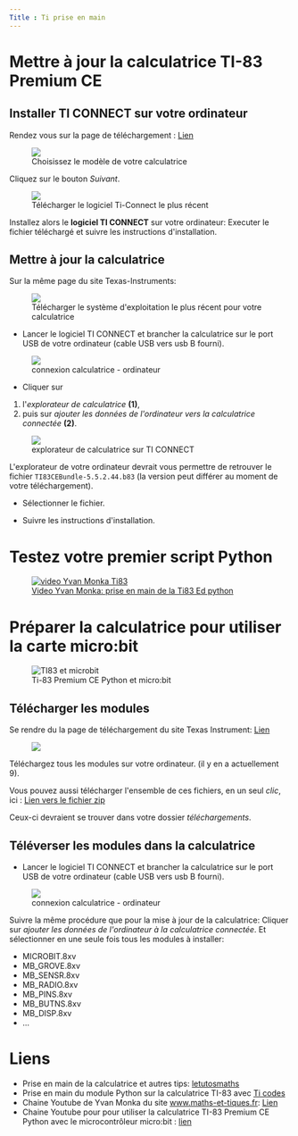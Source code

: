 ```yaml
---
Title : Ti prise en main
---
```


# Mettre à jour la calculatrice TI-83 Premium CE
## Installer TI CONNECT sur votre ordinateur
Rendez vous sur la page de téléchargement : <a href="https://education.ti.com/fr/software/update/83-ce-software-update" target="blank">Lien

<figure>
  <div>
    <img src="../images/maj_ti833.png"></a>
    <figcaption>Choisissez le modèle de votre calculatrice</figcaption>
  </div>
</figure>

Cliquez sur le bouton *Suivant*.

<figure>
  <div>
    <img src="../images/maj_ti4.png">
    <figcaption>Télécharger le logiciel Ti-Connect le plus récent</figcaption>
  </div>
</figure>

Installez alors le **logiciel TI CONNECT** sur votre ordinateur: Executer le fichier téléchargé et suivre les instructions d'installation.

## Mettre à jour la calculatrice

Sur la même page du site Texas-Instruments:

<figure>
  <div>
    <img src="../images/maj_ti5.png">
    <figcaption>Télécharger le système d'exploitation le plus récent pour votre calculatrice</figcaption>
  </div>
</figure>

* Lancer le logiciel TI CONNECT et brancher la calculatrice sur le port USB de votre ordinateur (cable USB vers usb B fourni).

<figure>
  <div>
    <img src="../images/maj_ti7.png">
    <figcaption>connexion calculatrice - ordinateur</figcaption>
  </div>
</figure>

* Cliquer sur 

1. l'*explorateur de calculatrice* **(1)**,
2. puis sur *ajouter les données de l'ordinateur vers la calculatrice connectée* **(2)**.

<figure>

<img src="../images/maj_ti8.png">
<figcaption>explorateur de calculatrice sur TI CONNECT</figcaption>

</figure>

L'explorateur de votre ordinateur devrait vous permettre de retrouver le fichier `TI83CEBundle-5.5.2.44.b83` (la version peut différer au moment de votre téléchargement). 

* Sélectionner le fichier.

* Suivre les instructions d'installation.

# Testez votre premier script Python

<figure>
  <a href = "https://youtu.be/db5mbuBATEs">
  <img src="../images/ti_prise_main.png" alt="video Yvan Monka Ti83">
  <figcaption>Video Yvan Monka: prise en main de la Ti83 Ed python</figcaption></a>
</figure>

# Préparer la calculatrice pour utiliser la carte micro:bit

<figure>
  <div>
    <img src="../images/maj_ti2.png" alt="TI83 et microbit">
    <figcaption>Ti-83 Premium CE Python et micro:bit</figcaption>
  </div>
</figure>

## Télécharger les modules
Se rendre du la page de téléchargement du site Texas Instrument: <a href="https://education.ti.com/fr/ressources-et-formations/microbit" target=blank>Lien</a>

<figure>
  <a href="https://education.ti.com/fr/ressources-et-formations/microbit" target=blank>
    <img src="../images/maj_ti1.png">
  </a>
</figure>

Téléchargez tous les modules sur votre ordinateur. (il y en a actuellement 9). 

Vous pouvez aussi télécharger l'ensemble de ces fichiers, en un seul *clic*, ici : [Lien vers le fichier zip](/pdf/SNT_texas/microbit/MB_ti83.zip)

Ceux-ci devraient se trouver dans votre dossier *téléchargements*.

## Téléverser les modules dans la calculatrice

* Lancer le logiciel TI CONNECT et brancher la calculatrice sur le port USB de votre ordinateur (cable USB vers usb B fourni).

<figure>
  <div>
    <img src="../images/maj_ti7.png">
    <figcaption>connexion calculatrice - ordinateur</figcaption>
  </div>
</figure>

Suivre la même procédure que pour la mise à jour de la calculatrice: Cliquer sur *ajouter les données de l'ordinateur à la calculatrice connectée*. Et sélectionner en une seule fois tous les modules à installer:

* MICROBIT.8xv
* MB_GROVE.8xv
* MB_SENSR.8xv
* MB_RADIO.8xv
* MB_PINS.8xv
* MB_BUTNS.8xv
* MB_DISP.8xv
* ...



# Liens
* Prise en main de la calculatrice et autres tips: [letutosmaths](https://www.lestutosmaths.fr/fr)
* Prise en main du module Python sur la calculatrice TI-83 avec [Ti codes](https://education.ti.com/fr/mises-a-jour-et-logiciels/ti-codes/python/83)
* Chaine Youtube de Yvan Monka du site www.maths-et-tiques.fr: [Lien](https://www.youtube.com/channel/UCaDqmzanCq4ZYhdEm0Df9Qg)
* Chaine Youtube pour pour utiliser la calculatrice TI-83 Premium CE Python avec le microcontrôleur micro:bit : [lien](https://www.youtube.com/playlist?list=PL4V-Xo0EMx4gDQkLAU6pwVKfqCN-sl-T_)

